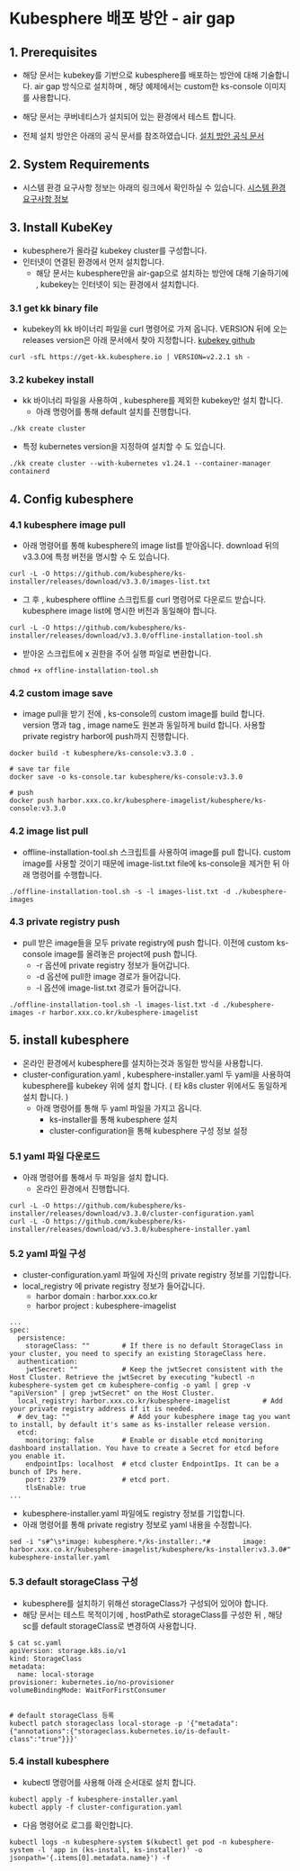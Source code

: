 # Kubesphere 배포 방안 - air gap 
## 1. Prerequisites
- 해당 문서는 kubekey를 기반으로 kubesphere를 배포하는 방안에 대해 기술합니다.
air gap 방식으로 설치하며 , 해당 예제에서는 custom한 ks-console 이미지를 사용합니다.  

- 해당 문서는 쿠버네티스가 설치되어 있는 환경에서 테스트 합니다.

- 전체 설치 방안은 아래의 공식 문서를 참조하였습니다. 
 [설치 방안 공식 문서](https://kubesphere.io/docs/v3.3/installing-on-kubernetes/on-prem-kubernetes/install-ks-on-linux-airgapped/#step-1-prepare-a-private-image-registry)
## 2. System Requirements
- 시스템 환경 요구사항 정보는 아래의 링크에서 확인하실 수 있습니다.
  [시스템 환경 요구사항 정보](https://github.com/jjsair0412/kubernetes_info/blob/main/kubernetes%20%EA%B5%AC%EC%B6%95/KubeKey%EB%A5%BC%20%ED%86%B5%ED%95%9C%20kubesphere%20%EB%B0%B0%ED%8F%AC%20%EB%B0%A9%EC%95%88/Kubesphere%20%EB%B0%B0%ED%8F%AC%20%EB%B0%A9%EC%95%88.md#2--system-requirements)
## 3. Install KubeKey
-  kubesphere가 올라갈 kubekey cluster를 구성합니다.
- 인터넷이 연결된 환경에서 먼저 설치합니다.
	- 해당 문서는 kubesphere만을 air-gap으로 설치하는 방안에 대해 기술하기에 , kubekey는 인터넷이 되는 환경에서 설치합니다.
### 3.1 get kk binary file 
- kubekey의 kk 바이너리 파일을 curl 명령어로 가져 옵니다.
	VERSION 뒤에 오는 releases version은 아래 문서에서 찾아 지정합니다.
	[kubekey github](https://github.com/kubesphere/kubekey/releases)
```
curl -sfL https://get-kk.kubesphere.io | VERSION=v2.2.1 sh -
```
### 3.2 kubekey install
- kk 바이너리 파일을 사용하여 , kubesphere를 제외한 kubekey만 설치 합니다.
	- 아래 명령어를 통해 default 설치를 진행합니다.
```
./kk create cluster
```
-  특정 kubernetes version을 지정하여 설치할 수 도 있습니다.
```
./kk create cluster --with-kubernetes v1.24.1 --container-manager containerd
```
## 4. Config kubesphere
### 4.1 kubesphere image pull
- 아래 명령어를 통해 kubesphere의  image list를 받아옵니다.
  download 뒤의 v3.3.0에 특정 버전을 명시할 수 도 있습니다.
```
curl -L -O https://github.com/kubesphere/ks-installer/releases/download/v3.3.0/images-list.txt
```
- 그 후 , kubesphere offline 스크립트를 curl 명령어로 다운로드 받습니다.
kubesphere image list에 명시한 버전과 동일해야 합니다.
```
curl -L -O https://github.com/kubesphere/ks-installer/releases/download/v3.3.0/offline-installation-tool.sh
```
- 받아온 스크립트에 x 권한을 주어 실행 파일로 변환합니다.
```
chmod +x offline-installation-tool.sh
```
### 4.2 custom image save
- image pull을 받기 전에 , ks-console의 custom image를 build 합니다.
version 명과 tag , image name도 원본과 동일하게 build 합니다.
사용할 private registry harbor에 push까지 진행합니다.
```
docker build -t kubesphere/ks-console:v3.3.0 .

# save tar file 
docker save -o ks-console.tar kubesphere/ks-console:v3.3.0

# push
docker push harbor.xxx.co.kr/kubesphere-imagelist/kubesphere/ks-console:v3.3.0
```
### 4.2 image list pull
- offline-installation-tool.sh 스크립트를 사용하여 image를 pull 합니다.
custom image를 사용할 것이기 때문에 image-list.txt file에 ks-console을 제거한 뒤 아래 명령어를 수행합니다.
```
./offline-installation-tool.sh -s -l images-list.txt -d ./kubesphere-images
```
### 4.3 private registry push
- pull 받은 image들을 모두 private registry에 push 합니다.
  이전에 custom ks-console image를 올려놓은 project에 push 합니다.
	-  -r 옵션에 private registry 정보가 들어갑니다.
	-   -d 옵션에 pull한 image 경로가 들어갑니다.
	 -  -l 옵션에 image-list.txt 경로가 들어갑니다.
```
./offline-installation-tool.sh -l images-list.txt -d ./kubesphere-images -r harbor.xxx.co.kr/kubesphere-imagelist
```
## 5. install kubesphere 
- 온라인 환경에서 kubesphere를 설치하는것과 동일한 방식을 사용합니다.
- cluster-configuration.yaml , kubesphere-installer.yaml 두 yaml을 사용하여 kubesphere를 kubekey 위에 설치 합니다. ( 타 k8s cluster 위에서도 동일하게 설치 합니다. )
	- 아래 명령어를 통해 두 yaml 파일을 가지고 옵니다.
		- ks-installer를 통해 kubesphere  설치 
		- cluster-configuration을 통해 kubesphere 구성 정보 설정
### 5.1 yaml 파일 다운로드
- 아래 명령어를 통해서 두 파일을 설치 합니다.
	-	온라인 환경에서 진행합니다.
```
curl -L -O https://github.com/kubesphere/ks-installer/releases/download/v3.3.0/cluster-configuration.yaml
curl -L -O https://github.com/kubesphere/ks-installer/releases/download/v3.3.0/kubesphere-installer.yaml
```
### 5.2 yaml 파일 구성
- cluster-configuration.yaml 파일에 자신의 private registry 정보를 기입합니다.
- local_registry 에 private registry 정보가 들어갑니다.
	- harbor domain : harbor.xxx.co.kr
	- harbor project : kubesphere-imagelist
```
...
spec:
  persistence:
    storageClass: ""        # If there is no default StorageClass in your cluster, you need to specify an existing StorageClass here.
  authentication:
    jwtSecret: ""           # Keep the jwtSecret consistent with the Host Cluster. Retrieve the jwtSecret by executing "kubectl -n kubesphere-system get cm kubesphere-config -o yaml | grep -v "apiVersion" | grep jwtSecret" on the Host Cluster.
  local_registry: harbor.xxx.co.kr/kubesphere-imagelist        # Add your private registry address if it is needed.
  # dev_tag: ""               # Add your kubesphere image tag you want to install, by default it's same as ks-installer release version.
  etcd:
    monitoring: false       # Enable or disable etcd monitoring dashboard installation. You have to create a Secret for etcd before you enable it.
    endpointIps: localhost  # etcd cluster EndpointIps. It can be a bunch of IPs here.
    port: 2379              # etcd port.
    tlsEnable: true
...
```
- kubesphere-installer.yaml 파일에도 registry 정보를 기입합니다.
- 아래 명령어를 통해 private registry 정보로 yaml 내용을 수정합니다.
```
sed -i "s#^\s*image: kubesphere.*/ks-installer:.*#        image: harbor.xxx.co.kr/kubesphere-imagelist/kubesphere/ks-installer:v3.3.0#" kubesphere-installer.yaml
```
### 5.3 default storageClass 구성
- kubesphere를 설치하기 위해선 storageClass가 구성되어 있어야 합니다.
- 해당 문서는 테스트 목적이기에 , hostPath로 storageClass를 구성한 뒤 , 해당 sc를 default storageClass로 변경하여 사용합니다.
```
$ cat sc.yaml
apiVersion: storage.k8s.io/v1
kind: StorageClass
metadata:
  name: local-storage
provisioner: kubernetes.io/no-provisioner
volumeBindingMode: WaitForFirstConsumer


# default storageClass 등록
kubectl patch storageclass local-storage -p '{"metadata": {"annotations":{"storageclass.kubernetes.io/is-default-class":"true"}}}'
```
### 5.4 install kubesphere
- kubectl 명령어를 사용해 아래 순서대로 설치 합니다.
```
kubectl apply -f kubesphere-installer.yaml 
kubectl apply -f cluster-configuration.yaml
```
- 다음 명령어로 로그를 확인합니다.
```
kubectl logs -n kubesphere-system $(kubectl get pod -n kubesphere-system -l 'app in (ks-install, ks-installer)' -o jsonpath='{.items[0].metadata.name}') -f
```
